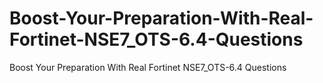 # Boost-Your-Preparation-With-Real-Fortinet-NSE7_OTS-6.4-Questions
Boost Your Preparation With Real Fortinet NSE7_OTS-6.4 Questions
